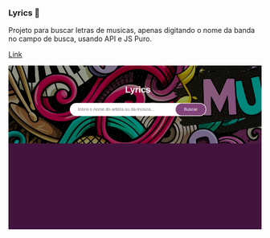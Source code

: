 ### Lyrics 🎵

Projeto para buscar letras de musicas, apenas digitando o nome da banda no campo de busca, usando API e JS Puro.

<a href="https://eduardonk9999.github.io/lyrics/" target='_blank'>Link </a>

 
![](https://github.com/eduardonk9999/lyrics/blob/master/img/image.png "Logo") 

